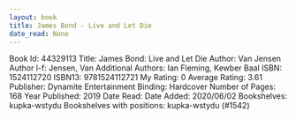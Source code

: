 ```yaml
---
layout: book
title: James Bond - Live and Let Die
date_read: None
---
```


Book Id: 44329113
Title: James Bond: Live and Let Die
Author: Van Jensen
Author l-f: Jensen, Van
Additional Authors: Ian Fleming, Kewber Baal
ISBN: 1524112720
ISBN13: 9781524112721
My Rating: 0
Average Rating: 3.61
Publisher: Dynamite Entertainment
Binding: Hardcover
Number of Pages: 168
Year Published: 2019
Date Read: 
Date Added: 2020/06/02
Bookshelves: kupka-wstydu
Bookshelves with positions: kupka-wstydu (#1542)

